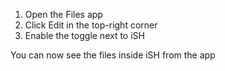 1. Open the Files app
2. Click Edit in the top-right corner
3. Enable the toggle next to iSH

You can now see the files inside iSH from the app